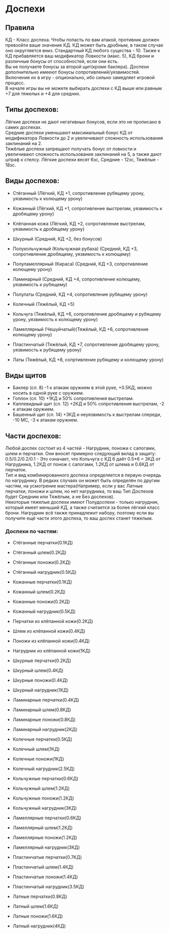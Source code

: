 # Доспехи

## Правила
КД - Класс доспеха. Чтобы попасть по вам атакой, противник должен превзойти ваше значение КД. КД может быть дробным, в таком случае оно округляется вниз. Стандартный КД любого существа - 10. Также к КД прибавляется ваш модификатор Ловкости (макс. 5), КД брони и различные бонусы от способностей, если они есть.  
Вы не получаете бонусы за второй щит(кроме баклера).
Доспехи дополнительно имееют бонусы сопротивлений/уязвимостей. Включение их в игру - опционально, ибо сильно замедляет игровой процесс.  
В начале игры вы не можете выбирать доспехи с КД выше или равным +7 для тяжелых и +4 для средних.

## Типы доспехов:
Лёгкие доспехи не дают негативных бонусов, если это не прописано в самих доспехах.  
Средние доспехи уменьшают максимальный бонус КД от модификатора Ловкости до 2 и увеличивают сложность использования заклинаний на 2.  
Тяжёлые доспехи запрещают получать бонус от ловкости и увеличивают сложность использования заклинаний на 5, а также дают штраф к стелсу.
Лёгкие доспехи весят 6зс, Средние - 12зс, Тяжёлые - 18зс.

## Виды доспехов:
- Стёганный (Лёгкий, КД +1, сопротивление рубящему урону, уязвимость к колющему урону) 
- Кожанный (Лёгкий, КД +1, сопротивление выстрелам, уязвимость к дробящему урону)
- Клёпанная кожа (Лёгкий, КД +2, сопротивление выстрелам, уязвимость к дробящему урону)

- Шкурный (Средний, КД +2, без бонусов)
- Полукольчужный (Кольчужная рубаха) (Средний, КД +3, сопротивление дробящему, уязвимость к колющему)
- Полуламеллярный (Кираса) (Средний, КД +3, сопротивление колющему урону)
- Ламинарный (Средний, КД +4, сопротивление колющему, уязвимость к рубящему) 
- Полулаты (Средний, КД +4, сопротивление рубящему урону)

- Колечный (Тяжёлый, КД +5)
- Кольчуга (Тяжёлый, КД +6, сопротивление дробящему и рубящему урону, уязвимость к колющему урону) 
- Ламеллярный (Чешуйчатый)(Тяжёлый, КД +6, сопротивление колющему урону)
- Пластинчатый (Тяжёлый, КД +7, сопротивление дробящему урону, уязвимость к рубящему урону) 
- Латы (Тяжёлый, КД +8, сопртивление рубящему и колющему урону) 

## Виды щитов


- Баклер (сл. 8) -1 к атакам оружием в этой руке, +0.5КД, можно носить в одной руке с оружием.
- Гоплон (сл. 10) +1КД и 50% сопротивления выстрелам.
- Каплевидный щит (сл. 12) +2КД и 50% сопротивления выстрелам, -2 к атакам оружием.
- Башенный щит (сл. 14) +3КД и неуязвимость к выстрелам спереди, -10 МС, -3 к атакам оружием. 

## Части доспехов:
Любой доспех состоит из 4 частей - Нагрудник, поножи с сапогами, шлем и перчатки. Они вносят примерно следующий вклад в защиту: 0.5/0.2/0.2/0.1 - Это означает, что Кольчуга с КД 6 даёт 0.5*6 = 3КД от Нагрудника, 1.2КД от понож с сапогами, 1.2КД от шлема и 0.6КД от перчаток.  
Тип и вид комбинированного доспеха определяется в первую очередь по нагруднику. В редких случаях он может быть определён по другим частям, на усмотрение мастера(Например, если у вас Латные перчатки, поножи и шлем, но нет нагрудника, то ваш Тип Доспехов будет Средним или Тяжёлым, а не Без доспехов).  
Некоторые тяжелые доспехи имеют Полудоспехи - только нагрудник, который имеет меньший КД, а также считается за более лёгкий класс брони. Нагрудник всё также принадлежит набору, поэтому если вы получите ещё части этого доспеха, то ваш доспех станет тяжелым. 

### Доспехи по частям:

* Стёганные перчатки(0.1КД)
* Стёганный шлем(0.2КД)
* Стёганные поножи(0.2КД)
* Стёганный нагрудник(0.5КД)
  
* Кожанные перчатки(0.1КД)
* Кожанный шлем(0.2КД)
* Кожанные поножи(0.2КД)
* Кожанный нагрудник(0.5КД)

* Перчатки из клёпанной кожи(0.2КД)
* Шлем из клёпанной кожи(0.4КД)
* Поножи из клёпанной кожи(0.4КД)
* Нагрудник из клёпанной кожи(1КД)

* Шкурные перчатки(0.2КД)
* Шкурный шлем(0.4КД)
* Шкурные поножи(0.4КД)
* Шкурный нагрудник(1КД)

* Ламинарные перчатки(0.4КД)
* Ламинарный шлем(0.8КД)
* Ламинарные поножи(0.8КД)
* Ламинарный нагрудник(2КД)

* Колечные перчатки(0.5КД)
* Колечный шлем(1КД)
* Колечные поножи(1КД)
* Колечный нагрудник(2.5КД)
  
* Кольчужные перчатки(0.6КД)
* Кольчужный шлем(1.2КД)
* Кольчужные поножи(1.2КД)
* Кольчужный нагрудник(3КД)

* Ламеллярные перчатки(0.6КД)
* Ламеллярный шлем(1.2КД)
* Ламеллярные поножи(1.2КД)
* Ламеллярный нагрудник(3КД)

* Пластинчатые перчатки(0.7КД)
* Пластинчатый шлем(1.4КД)
* Пластинчатые поножи(1.4КД)
* Пластинчатый нагрудник(3.5КД)

* Латные перчатки(0.8КД)
* Латный шлем(1.6КД)
* Латные поножи(1.6КД)
* Латный нагрудник(4КД)

